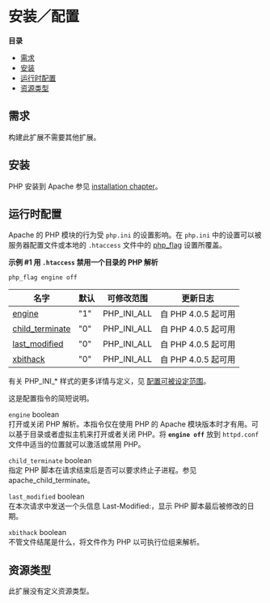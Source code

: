 安装／配置
==========

**目录**

-   [需求](/apache/setup.html#需求)
-   [安装](/apache/setup.html#安装)
-   [运行时配置](/apache/setup.html#运行时配置)
-   [资源类型](/apache/setup.html#资源类型)

需求
----

构建此扩展不需要其他扩展。

安装
----

PHP 安装到 Apache 参见
<a href="/install.html" class="link">installation chapter</a>。

运行时配置
----------

Apache 的 PHP 模块的行为受 `php.ini` 的设置影响。在 `php.ini`
中的设置可以被服务器配置文件或本地的 `.htaccess` 文件中的
<a href="/configuration/changes.html#configuration.changes.apache" class="link">php_flag</a>
设置所覆盖。

**示例 \#1 用 `.htaccess` 禁用一个目录的 PHP 解析**

    php_flag engine off

| 名字                                                           | 默认 | 可修改范围    | 更新日志            |
|----------------------------------------------------------------|------|---------------|---------------------|
| <a href="/apache/setup.html#" class="link">engine</a>          | "1"  | PHP\_INI\_ALL | 自 PHP 4.0.5 起可用 |
| <a href="/apache/setup.html#" class="link">child_terminate</a> | "0"  | PHP\_INI\_ALL | 自 PHP 4.0.5 起可用 |
| <a href="/apache/setup.html#" class="link">last_modified</a>   | "0"  | PHP\_INI\_ALL | 自 PHP 4.0.5 起可用 |
| <a href="/apache/setup.html#" class="link">xbithack</a>        | "0"  | PHP\_INI\_ALL | 自 PHP 4.0.5 起可用 |

有关 PHP\_INI\_\* 样式的更多详情与定义，见
<a href="/configuration/changes/modes.html" class="xref">配置可被设定范围</a>。

这是配置指令的简短说明。

`engine` <span class="type">boolean</span>  
打开或关闭 PHP 解析。本指令仅在使用 PHP 的 Apache
模块版本时才有用。可以基于目录或者虚拟主机来打开或者关闭 PHP。将
**`engine off`** 放到 `httpd.conf` 文件中适当的位置就可以激活或禁用
PHP。

`child_terminate` <span class="type">boolean</span>  
指定 PHP 脚本在请求结束后是否可以要求终止子进程。参见 <span
class="function">apache\_child\_terminate</span>。

`last_modified` <span class="type">boolean</span>  
在本次请求中发送一个头信息 Last-Modified:，显示 PHP
脚本最后被修改的日期。

`xbithack` <span class="type">boolean</span>  
不管文件结尾是什么，将文件作为 PHP 以可执行位组来解析。

资源类型
--------

此扩展没有定义资源类型。
